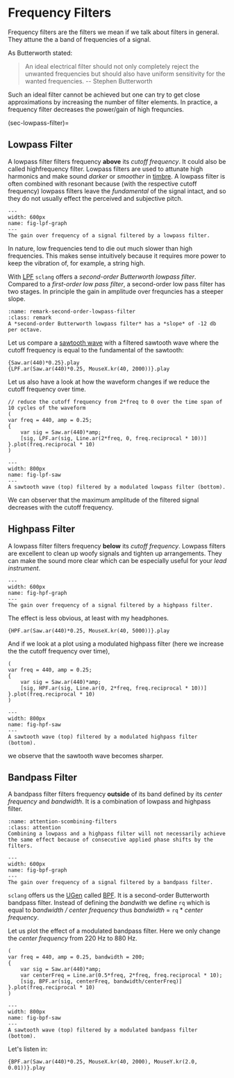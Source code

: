 # Frequency Filters

Frequency filters are the filters we mean if we talk about filters in general.
They attune the a band of frequencies of a signal.

As Butterworth stated:

>An ideal electrical filter should not only completely reject the unwanted frequencies but should also have uniform sensitivity for the wanted frequencies. -- Stephen Butterworth

Such an ideal filter cannot be achieved but one can try to get close approximations by increasing the number of filter elements.
In practice, a frequency filter decreases the power/gain of high frequncies.

(sec-lowpass-filter)=
## Lowpass Filter

A lowpass filter filters frequency **above** its *cutoff frequency*.
It could also be called highfrequency filter.
Lowpass filters are used to attunate high harmonics and make sound *darker* or *smoother* in [timbre](sec-timbre).
A lowpass filter is often combined with resonant because (with the respective cutoff frequency) lowpass filters leave the *fundamental* of the signal intact, and so they do not usually effect the perceived and subjective pitch.

```{figure} ../../../figs/sounddesign/filters/lpf-graph.png
---
width: 600px
name: fig-lpf-graph
---
The gain over frequency of a signal filtered by a lowpass filter.
```

In nature, low frequencies tend to die out much slower than high frequencies.
This makes sense intuitively because it requires more power to keep the vibration of, for example, a string high.

With [LPF](https://doc.sccode.org/Classes/LPF.html) ``sclang`` offers a *second-order Butterworth lowpass filter*.
Compared to a *first-order low pass filter*, a second-order low pass filter has two stages.
In principle the gain in amplitude over frequncies has a steeper slope.

```{admonition} Second-order Butterworth Lowpass Filter 
:name: remark-second-order-lowpass-filter
:class: remark
A *second-order Butterworth lowpass filter* has a *slope* of -12 db per octave.
```

Let us compare a [sawtooth wave](sec-sawtooth-wave) with a filtered sawtooth wave where the cutoff frequency is equal to the fundamental of the sawtooth:

```isc
{Saw.ar(440)*0.25}.play
{LPF.ar(Saw.ar(440)*0.25, MouseX.kr(40, 2000))}.play
```

Let us also have a look at how the waveform changes if we reduce the cutoff frequency over time.

```isc
// reduce the cutoff frequency from 2*freq to 0 over the time span of 10 cycles of the waveform
(
var freq = 440, amp = 0.25;
{	
    var sig = Saw.ar(440)*amp;
    [sig, LPF.ar(sig, Line.ar(2*freq, 0, freq.reciprocal * 10))]
}.plot(freq.reciprocal * 10)
)
```

```{figure} ../../../figs/sounddesign/filters/lpf-saw.png
---
width: 800px
name: fig-lpf-saw
---
A sawtooth wave (top) filtered by a modulated lowpass filter (bottom).
```

We can observer that the maximum amplitude of the filtered signal decreases with the cutoff frequency.

## Highpass Filter

A lowpass filter filters frequency **below** its *cutoff frequency*.
Lowpass filters are excellent to clean up woofy signals and tighten up arrangements.
They can make the sound more clear which can be especially useful for your *lead instrument*.

```{figure} ../../../figs/sounddesign/filters/hpf-graph.png
---
width: 600px
name: fig-hpf-graph
---
The gain over frequency of a signal filtered by a highpass filter.
```

The effect is less obvious, at least with my headphones.

```isc
{HPF.ar(Saw.ar(440)*0.25, MouseX.kr(40, 5000))}.play
```

And if we look at a plot using a modulated highpass filter (here we increase the the cutoff frequency over time),

```isc
(
var freq = 440, amp = 0.25;
{	
    var sig = Saw.ar(440)*amp;
    [sig, HPF.ar(sig, Line.ar(0, 2*freq, freq.reciprocal * 10))]
}.plot(freq.reciprocal * 10)
)
```

```{figure} ../../../figs/sounddesign/filters/hpf-saw.png
---
width: 800px
name: fig-hpf-saw
---
A sawtooth wave (top) filtered by a modulated highpass filter (bottom).
```

we observe that the sawtooth wave becomes sharper.


## Bandpass Filter

A bandpass filter filters frequency **outside** of its band defined by its *center frequency* and *bandwidth*.
It is a combination of lowpass and highpass filter.

```{admonition} Combining filters
:name: attention-scombining-filters
:class: attention
Combining a lowpass and a highpass filter will not necessarily achieve the same effect because of consecutive applied phase shifts by the filters.
```

```{figure} ../../../figs/sounddesign/filters/bpf-graph.png
---
width: 600px
name: fig-bpf-graph
---
The gain over frequency of a signal filtered by a bandpass filter.
```

``sclang`` offers us the [UGen](def-ugen) called [BPF](https://doc.sccode.org/Classes/BPF.html).
It is a second-order Butterworth bandpass filter.
Instead of defining the *bandwith* we define ``rq`` which is equal to *bandwidth / center frequency* thus *bandwidth* = ``rq`` * *center frequency*.

Let us plot the effect of a modulated bandpass filter.
Here we only change the *center frequency* from 220 Hz to 880 Hz.

```isc
(
var freq = 440, amp = 0.25, bandwidth = 200;
{	
    var sig = Saw.ar(440)*amp;
    var centerFreq = Line.ar(0.5*freq, 2*freq, freq.reciprocal * 10);
    [sig, BPF.ar(sig, centerFreq, bandwidth/centerFreq)]
}.plot(freq.reciprocal * 10)
)
```

```{figure} ../../../figs/sounddesign/filters/bpf-saw.png
---
width: 800px
name: fig-bpf-saw
---
A sawtooth wave (top) filtered by a modulated bandpass filter (bottom).
```


Let's listen in:

```isc
{BPF.ar(Saw.ar(440)*0.25, MouseX.kr(40, 2000), MouseY.kr(2.0, 0.01))}.play
```